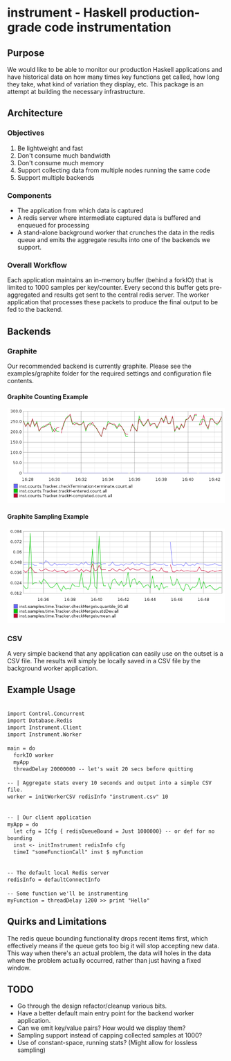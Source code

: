 # instrument - Haskell production-grade code instrumentation


## Purpose

We would like to be able to monitor our production Haskell
applications and have historical data on how many times key functions
get called, how long they take, what kind of variation they display,
etc. This package is an attempt at building the necessary
infrastructure.


## Architecture

### Objectives

1. Be lightweight and fast
1. Don't consume much bandwidth
1. Don't consume much memory
1. Support collecting data from multiple nodes running the same code
1. Support multiple backends

### Components

* The application from which data is captured
* A redis server where intermediate captured data is buffered and
  enqueued for processing
* A stand-alone background worker that crunches the data in the redis
  queue and emits the aggregate results into one of the backends we
  support.

### Overall Workflow

Each application maintains an in-memory buffer (behind a forkIO) that
is limited to 1000 samples per key/counter. Every second this buffer
gets pre-aggregated and results get sent to the central redis server.
The worker application that processes these packets to produce the
final output to be fed to the backend.

## Backends

### Graphite

Our recommended backend is currently graphite. Please see the
examples/graphite folder for the required settings and configuration
file contents.

#### Graphite Counting Example

![instrument Graphite Counting Example](examples/graphite/counting-output.png
 "Example Counting Output")


#### Graphite Sampling Example

![instrument Graphite Sampling Example](examples/graphite/sampling-output.png
 "Example Sampling Output")


### CSV

A very simple backend that any application can easily use on the
outset is a CSV file. The results will simply be locally saved in a
CSV file by the background worker application.


## Example Usage

~~~~~~ {haskell}

import Control.Concurrent
import Database.Redis
import Instrument.Client
import Instrument.Worker

main = do
  forkIO worker
  myApp
  threadDelay 20000000 -- let's wait 20 secs before quitting

-- | Aggregate stats every 10 seconds and output into a simple CSV file.
worker = initWorkerCSV redisInfo "instrument.csv" 10


-- | Our client application
myApp = do
  let cfg = ICfg { redisQueueBound = Just 1000000} -- or def for no bounding
  inst <- initInstrument redisInfo cfg
  timeI "someFunctionCall" inst $ myFunction


-- The default local Redis server
redisInfo = defaultConnectInfo

-- Some function we'll be instrumenting
myFunction = threadDelay 1200 >> print "Hello"

~~~~~~

## Quirks and Limitations

The redis queue bounding functionality drops recent items first, which
effectively means if the queue gets too big it will stop accepting new
data. This way when there's an actual problem, the data will holes in
the data where the problem actually occurred, rather than just having
a fixed window.

## TODO

* Go through the design refactor/cleanup various bits.
* Have a better default main entry point for the backend worker
  application.
* Can we emit key/value pairs? How would we display them?
* Sampling support instead of capping collected samples at 1000?
* Use of constant-space, running stats? (Might allow for lossless sampling)
